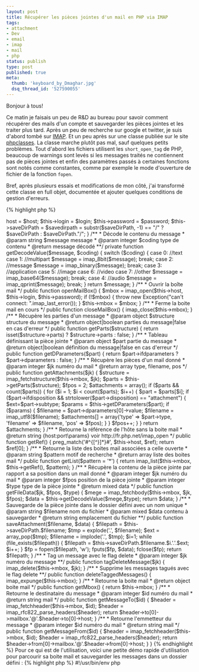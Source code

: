 ```yaml
---
layout: post
title: Récupérer les pièces jointes d'un mail en PHP via IMAP
tags:
- attachment
- Dev
- email
- imap
- mail
- php
status: publish
type: post
published: true
meta:
  thumb: 'keyboard_by_Dmaghar.jpg'
  dsq_thread_id: '527590055'
---
```

Bonjour à tous!

Ce matin je faisais un peu de R&amp;D au bureau pour savoir comment récupérer des mails d'un compte et sauvegarder les pièces jointes et les traiter plus tard. Après un peu de recherche sur google et twitter, je suis d'abord tombé sur [IMAP](http://fr.php.net/manual/fr/book.imap.php "IMAP"). Et un peu après sur une classe publiée sur le site [phpclasses](http://www.phpclasses.org/package/2964-PHP-Retrieve-attachments-from-messages-in-a-mailbox.html "PHPClasses"). La classe marche plutôt pas mal, sauf quelques petits problèmes. Tout d'abord les fichiers utilisent les `short_open_tag` de PHP, beaucoup de warnings sont levés si les messages traités ne contiennent pas de pièces jointes et enfin des paramètres passés à certaines fonctions sont notés comme constantes, comme par exemple le mode d'ouverture de fichier de la fonction `fopen`.
<!--break-->
Bref, après plusieurs essais et modifications de mon côté, j'ai transformé cette classe en full objet, documentée et ajouter quelques conditions de gestion d'erreurs.

{% highlight php %}
<?php

/**
 * @author Florent Viel
 */
class MailAttachmentManager
{
  /**
   * @var string {host:port\params}BOX voir http://fr.php.net/imap_open
   */
  private $host;

  /**
   * @var string login 
   */
  private $login;

  /**
   * @var string password
   */
  private $password;

  /**
   * @var string répertoire de sauvegarde
   */
  private $saveDirPath;

  /**
   * @var object boite mail
   */
  private $mbox;

  /**
   * Constructeur
   * @param string $host {host:port\params}BOX voir http://fr.php.net/imap_open
   * @param string $login
   * @param string $password
   * @param string $saveDirPath chemin de sauvegarde des pièces jointes
   */
  public function __construct($host, $login, $password, $saveDirPath = './')
  {
    $this->host = $host;
    $this->login = $login;
    $this->password = $password;
    $this->saveDirPath = $savedirpath = substr($saveDirPath, -1) == "/" ? $saveDirPath : $saveDirPath."/";
  }

  /**
   * Décode le contenu du message
   * @param string $message message
   * @param integer $coding type de contenu
   * @return message décodé
   **/
  private function getDecodeValue($message, $coding)
  {
    switch ($coding) {
      case 0: //text
      case 1: //multipart
        $message = imap_8bit($message);
        break;
      case 2: //message
        $message = imap_binary($message);
        break;
      case 3: //application
      case 5: //image
      case 6: //video
      case 7: //other
        $message = imap_base64($message);
        break;
      case 4: //audio
        $message = imap_qprint($message);
        break;
    }

    return $message;
  }

  /**
   * Ouvrir la boîte mail
   */
  public function openMailBox()
  {
    $mbox = imap_open($this->host, $this->login, $this->password);
    if (!$mbox) {
      throw new Exception("can't connect: ".imap_last_error());
    }

    $this->mbox = $mbox;
  }

  /**
   * Ferme la boite mail en cours
   */
  public function closeMailBox()
  {
    imap_close($this->mbox);
  }

  /**
   * Récupère les parties d'un message
   * @param object $structure structure du message
   * @return object|boolean parties du message|false en cas d'erreur
   */
  public function getParts($structure)
  {
    return isset($structure->parts) ? $structure->parts : false;
  }

  /**
   * Tableau définissant la pièce jointe
   * @param object $part partie du message
   * @return object|boolean définition du message|false en cas d'erreur
   */
  public function getDParameters($part)
  {
    return $part->ifdparameters ? $part->dparameters : false;
  }

  /**
   * Récupère les pièces d'un mail donné
   * @param integer $jk numéro du mail
   * @return array type, filename, pos
   */
  public function getAttachments($jk)
  {
    $structure = imap_fetchstructure($this->mbox, $jk);
    $parts = $this->getParts($structure);
    $fpos = 2;
    $attachments = array();

    if ($parts && count($parts)) {
      for ($i = 1; $i < count($parts); $i++) {
        $part = $parts[$i];

        if ($part->ifdisposition && strtolower($part->disposition) == "attachment") {        
          $ext=$part->subtype;
          $params = $this->getDParameters($part);

          if ($params) {
            $filename = $part->dparameters[0]->value;
            $filename = imap_utf8($filename);
            $attachments[] = array('type' => $part->type, 'filename' => $filename, 'pos' => $fpos);
          }
        }
        $fpos++;
      }
    }

    return $attachments;
  }

  /**
   * Retourne la référence de l'hôte sans la boite mail
   * @return string {host:port\params} voir http://fr.php.net/imap_open
   */
  public function getRef()
  {
    preg_match('#^{[^}]*}#', $this->host, $ref);
    return $ref[0];
  }

  /**
   * Retourne la liste des boites mail associées a celle ouverte
   * @param string $pattern motif de recherche
   * @return array liste des boites mail
   */
  public function getList($pattern = '*')
  {
    return imap_list($this->mbox, $this->getRef(), $pattern);
  }

  /**
   * Récupère la contenu de la pièce jointe par rapport a sa position dans un mail donné
   * @param integer $jk numéro du mail
   * @param integer $fpos position de la pièce jointe
   * @param integer $type type de la pièce jointe
   * @return mixed data
   */
  public function getFileData($jk, $fpos, $type)
  {
    $mege = imap_fetchbody($this->mbox, $jk, $fpos);
    $data = $this->getDecodeValue($mege,$type);

    return $data;
  }

  /**
   * Sauvegarde de la pièce jointe dans le dossier défini avec un nom unique
   * @param string $filename nom du fichier
   * @param mixed $data contenu à sauvegarder
   * @return string emplacement du fichier
   **/
  public function saveAttachment($filename, $data)
  {
    $filepath = $this->saveDirPath.$filename;
    $tmp = explode('.', $filename);
    $ext = array_pop($tmp);
    $filename = implode('.', $tmp);
    $i=1;

    while (file_exists($filepath)) {
      $filepath = $this->saveDirPath.$filename.$i.'.'.$ext;
      $i++;
    }

    $fp = fopen($filepath, 'w');
    fputs($fp, $data);
    fclose($fp);

    return $filepath;
  }

  /**
   * Tag un message avec le flag delete
   * @param integer $jk numéro du message
   **/
  public function tagDeleteMessage($jk)
  {
    imap_delete($this->mbox, $jk);
  }

  /**
   * Supprime les messages tagués avec le flag delete
   **/
  public function deleteTaggedMessages()
  {
    imap_expunge($this->mbox);
  }

  /**
   * Retourne la boite mail
   * @return object boite mail
   */
  public function getMbox()
  {
    return $this->mbox;
  }

  /**
   * Retourne le destinataire du message
   * @param integer $id numéro du mail
   * @return string mail
   */
  public function getMessageTo($id)
  {
    $header = imap_fetchheader($this->mbox, $id);
    $header = imap_rfc822_parse_headers($header);
    return $header->to[0]->mailbox.'@'.$header->to[0]->host;
  }

  /**
   * Retourne l'emmetteur du message
   * @param integer $id numéro du mail
   * @return string mail
   */
  public function getMessageFrom($id)
  {
    $header = imap_fetchheader($this->mbox, $id);
    $header = imap_rfc822_parse_headers($header);
    return $header->from[0]->mailbox.'@'.$header->from[0]->host;
  }
}
{% endhighlight %}

Pour ce qui est de l'utilisation, voici une petite démo rapide d'utilisation pour parcourir sa boite mail et sauvegarder les messages dans un dossier défini :

{% highlight php %}
#!/usr/bin/env php
<?php 
require_once("attachmentread.class.php");
$host="{host:port/params}BOX"; // voir http://fr.php.net/imap_open
$login=""; //imap login
$password=""; //imap password
$savedirpath="./" ; // attachement will save in same directory where scripts run othrwise give abs path
$jk=new MailAttachmentManager($host, $login, $password, $savedirpath); // Creating instance of class####
{% endhighlight %}

N'hésitez pas a commenter ou faire des suggestions par rapport au code. Prochaine étape trouver un moyen de sécuriser la boite mail qui va recevoir les pièces jointes pour les attacher à un utilisateur d'un site. Un peu comme Flickr qui permet d'ajouter des photos à son stream par mail.

Bon appétit!

